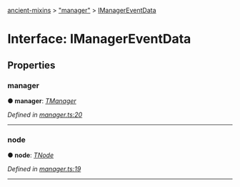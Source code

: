 [ancient-mixins](../README.md) > ["manager"](../modules/_manager_.md) > [IManagerEventData](../interfaces/_manager_.imanagereventdata.md)



# Interface: IManagerEventData


## Properties
<a id="manager"></a>

###  manager

**●  manager**:  *[TManager](../modules/_manager_.md#tmanager)* 

*Defined in [manager.ts:20](https://github.com/AncientSouls/Mixins/blob/1f04eec/src/lib/manager.ts#L20)*





___

<a id="node"></a>

###  node

**●  node**:  *[TNode](../modules/_node_.md#tnode)* 

*Defined in [manager.ts:19](https://github.com/AncientSouls/Mixins/blob/1f04eec/src/lib/manager.ts#L19)*





___


